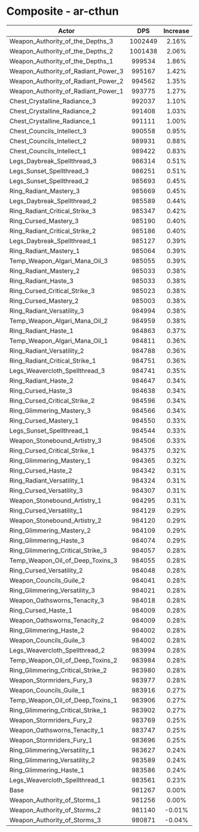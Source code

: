 # Composite - ar-cthun
| Actor | DPS | Increase |
|---|:---:|:---:|
|Weapon_Authority_of_the_Depths_3|1002449|2.16%|
|Weapon_Authority_of_the_Depths_2|1001438|2.06%|
|Weapon_Authority_of_the_Depths_1|999534|1.86%|
|Weapon_Authority_of_Radiant_Power_3|995167|1.42%|
|Weapon_Authority_of_Radiant_Power_2|994562|1.35%|
|Weapon_Authority_of_Radiant_Power_1|993775|1.27%|
|Chest_Crystalline_Radiance_3|992037|1.10%|
|Chest_Crystalline_Radiance_2|991408|1.03%|
|Chest_Crystalline_Radiance_1|991111|1.00%|
|Chest_Councils_Intellect_3|990558|0.95%|
|Chest_Councils_Intellect_2|989931|0.88%|
|Chest_Councils_Intellect_1|989422|0.83%|
|Legs_Daybreak_Spellthread_3|986314|0.51%|
|Legs_Sunset_Spellthread_3|986251|0.51%|
|Legs_Sunset_Spellthread_2|985693|0.45%|
|Ring_Radiant_Mastery_3|985669|0.45%|
|Legs_Daybreak_Spellthread_2|985589|0.44%|
|Ring_Radiant_Critical_Strike_3|985347|0.42%|
|Ring_Cursed_Mastery_3|985190|0.40%|
|Ring_Radiant_Critical_Strike_2|985186|0.40%|
|Legs_Daybreak_Spellthread_1|985127|0.39%|
|Ring_Radiant_Mastery_1|985064|0.39%|
|Temp_Weapon_Algari_Mana_Oil_3|985055|0.39%|
|Ring_Radiant_Mastery_2|985033|0.38%|
|Ring_Radiant_Haste_3|985033|0.38%|
|Ring_Cursed_Critical_Strike_3|985023|0.38%|
|Ring_Cursed_Mastery_2|985003|0.38%|
|Ring_Radiant_Versatility_3|984994|0.38%|
|Temp_Weapon_Algari_Mana_Oil_2|984959|0.38%|
|Ring_Radiant_Haste_1|984863|0.37%|
|Temp_Weapon_Algari_Mana_Oil_1|984811|0.36%|
|Ring_Radiant_Versatility_2|984788|0.36%|
|Ring_Radiant_Critical_Strike_1|984751|0.36%|
|Legs_Weavercloth_Spellthread_3|984741|0.35%|
|Ring_Radiant_Haste_2|984647|0.34%|
|Ring_Cursed_Haste_3|984638|0.34%|
|Ring_Cursed_Critical_Strike_2|984596|0.34%|
|Ring_Glimmering_Mastery_3|984566|0.34%|
|Ring_Cursed_Mastery_1|984550|0.33%|
|Legs_Sunset_Spellthread_1|984544|0.33%|
|Weapon_Stonebound_Artistry_3|984506|0.33%|
|Ring_Cursed_Critical_Strike_1|984375|0.32%|
|Ring_Glimmering_Mastery_1|984365|0.32%|
|Ring_Cursed_Haste_2|984342|0.31%|
|Ring_Radiant_Versatility_1|984324|0.31%|
|Ring_Cursed_Versatility_3|984307|0.31%|
|Weapon_Stonebound_Artistry_1|984295|0.31%|
|Ring_Cursed_Versatility_1|984129|0.29%|
|Weapon_Stonebound_Artistry_2|984120|0.29%|
|Ring_Glimmering_Mastery_2|984109|0.29%|
|Ring_Glimmering_Haste_3|984074|0.29%|
|Ring_Glimmering_Critical_Strike_3|984057|0.28%|
|Temp_Weapon_Oil_of_Deep_Toxins_3|984055|0.28%|
|Ring_Cursed_Versatility_2|984048|0.28%|
|Weapon_Councils_Guile_2|984041|0.28%|
|Ring_Glimmering_Versatility_3|984021|0.28%|
|Weapon_Oathsworns_Tenacity_3|984018|0.28%|
|Ring_Cursed_Haste_1|984009|0.28%|
|Weapon_Oathsworns_Tenacity_2|984009|0.28%|
|Ring_Glimmering_Haste_2|984002|0.28%|
|Weapon_Councils_Guile_3|984002|0.28%|
|Legs_Weavercloth_Spellthread_2|983994|0.28%|
|Temp_Weapon_Oil_of_Deep_Toxins_2|983984|0.28%|
|Ring_Glimmering_Critical_Strike_2|983980|0.28%|
|Weapon_Stormriders_Fury_3|983977|0.28%|
|Weapon_Councils_Guile_1|983916|0.27%|
|Temp_Weapon_Oil_of_Deep_Toxins_1|983906|0.27%|
|Ring_Glimmering_Critical_Strike_1|983902|0.27%|
|Weapon_Stormriders_Fury_2|983769|0.25%|
|Weapon_Oathsworns_Tenacity_1|983747|0.25%|
|Weapon_Stormriders_Fury_1|983696|0.25%|
|Ring_Glimmering_Versatility_1|983627|0.24%|
|Ring_Glimmering_Versatility_2|983589|0.24%|
|Ring_Glimmering_Haste_1|983586|0.24%|
|Legs_Weavercloth_Spellthread_1|983561|0.23%|
|Base|981267|0.00%|
|Weapon_Authority_of_Storms_1|981256|0.00%|
|Weapon_Authority_of_Storms_2|981140|-0.01%|
|Weapon_Authority_of_Storms_3|980871|-0.04%|
